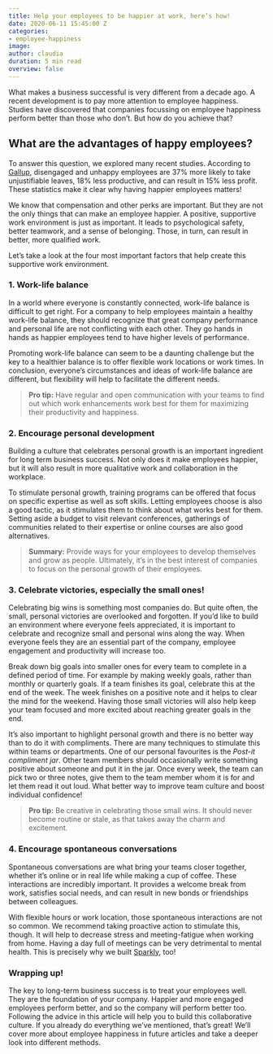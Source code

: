 ```yaml
---
title: Help your employees to be happier at work, here’s how!
date: 2020-06-11 15:45:00 Z
categories:
- employee-happiness
image: 
author: claudia
duration: 5 min read
overview: false
---
```


What makes a business successful is very different from a decade ago. A recent development is to pay more attention to employee happiness. Studies have discovered that companies focussing on employee happiness perform better than those who don’t. But how do you achieve that?

<!--more-->

## What are the advantages of happy employees?

To answer this question, we explored many recent studies. According to [Gallup](https://dynamicsignal.com/2017/04/21/employee-productivity-statistics-every-stat-need-know/), disengaged and unhappy employees are 37% more likely to take unjustifiable leaves, 18% less productive, and can result in 15% less profit. These statistics make it clear why having happier employees matters! 

We know that compensation and other perks are important. But they are not the only things that can make an employee happier. A positive, supportive work environment is just as important. It leads to psychological safety, better teamwork, and a sense of belonging. Those, in turn, can result in better, more qualified work.

Let’s take a look at the four most important factors that help create this supportive work environment.

### 1. Work-life balance

In a world where everyone is constantly connected, work-life balance is difficult to get right. For a company to help employees maintain a healthy work-life balance, they should recognize that great company performance and personal life are not conflicting with each other. They go hands in hands as happier employees tend to have higher levels of performance. 

Promoting work-life balance can seem to be a daunting challenge but the key to a healthier balance is to offer flexible work locations or work times. In conclusion, everyone’s circumstances and ideas of work-life balance are different, but flexibility will help to facilitate the different needs. 

> **Pro tip:** Have regular and open communication with your teams to find out which work enhancements work best for them for maximizing their productivity and happiness.

### 2. Encourage personal development

Building a culture that celebrates personal growth is an important ingredient for long term business success. Not only does it make employees happier, but it will also result in more qualitative work and collaboration in the workplace. 

To stimulate personal growth, training programs can be offered that focus on specific expertise as well as soft skills. Letting employees choose is also a good tactic, as it stimulates them to think about what works best for them. Setting aside a budget to visit relevant conferences, gatherings of communities related to their expertise or online courses are also good alternatives.

> **Summary:** Provide ways for your employees to develop themselves and grow as people. Ultimately, it’s in the best interest of companies to focus on the personal growth of their employees.

### 3. Celebrate victories, especially the small ones!

Celebrating big wins is something most companies do. But quite often, the small, personal victories are overlooked and forgotten. If you’d like to build an environment where everyone feels appreciated, it is important to celebrate and recognize small and personal wins along the way. When everyone feels they are an essential part of the company, employee engagement and productivity will increase too.

Break down big goals into smaller ones for every team to complete in a defined period of time. For example by making weekly goals, rather than monthly or quarterly goals. If a team finishes its goal, celebrate this at the end of the week. The week finishes on a positive note and it helps to clear the mind for the weekend. Having those small victories will also help keep your team focused and more excited about reaching greater goals in the end. 

It’s also important to highlight personal growth and there is no better way than to do it with compliments. There are many techniques to stimulate this within teams or departments. One of our personal favourites is the *Post-it compliment jar*. Other team members should occasionally write something positive about someone and put it in the jar. Once every week, the team can pick two or three notes, give them to the team member whom it is for and let them read it out loud. What better way to improve team culture and boost individual confidence!

> **Pro tip:** Be creative in celebrating those small wins. It should never become routine or stale, as that takes away the charm and excitement.

### 4. Encourage spontaneous conversations

Spontaneous conversations are what bring your teams closer together, whether it’s online or in real life while making a cup of coffee. These interactions are incredibly important. It provides a welcome break from work, satisfies social needs, and can result in new bonds or friendships between colleagues.

With flexible hours or work location, those spontaneous interactions are not so common. We recommend taking proactive action to stimulate this, though. It will help to decrease stress and meeting-fatigue when working from home. Having a day full of meetings can be very detrimental to mental health. This is precisely why we built [Sparkly](https://sparklybot.com), too!

### Wrapping up!

The key to long-term business success is to treat your employees well. They are the foundation of your company. Happier and more engaged employees perform better, and so the company will perform better too. Following the advice in this article will help you to build this collaborative culture. If you already do everything we’ve mentioned, that’s great! We’ll cover more about employee happiness in future articles and take a deeper look into different methods.